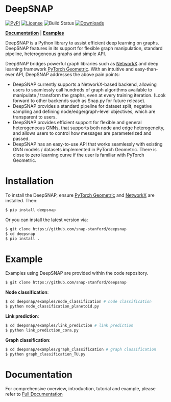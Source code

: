 # DeepSNAP

[![PyPI](https://img.shields.io/pypi/v/deepsnap.svg)](https://pypi.org/project/deepsnap/) [![License](https://img.shields.io/badge/license-MIT-blue.svg)](https://github.com/snap-stanford/deepsnap/blob/master/LICENSE) ![Build Status](https://travis-ci.org/snap-stanford/deepsnap.svg?branch=master) [![Downloads](https://pepy.tech/badge/deepsnap)](https://pepy.tech/project/deepsnap)

**[Documentation](https://snap.stanford.edu/deepsnap/)** | **[Examples](https://github.com/snap-stanford/deepsnap/tree/master/examples)**

DeepSNAP is a Python library to assist efficient deep learning on graphs. 
DeepSNAP features in its support for flexible graph manipulation, standard pipeline, heterogeneous graphs and simple API.

DeepSNAP bridges powerful graph libraries such as [NetworkX](https://networkx.github.io/) and deep learning framework [PyTorch Geometric](https://pytorch-geometric.readthedocs.io/en/latest). With an intuitive and easy-than-ever API, DeepSNAP addresses the above pain points:

- DeepSNAP currently supports a NetworkX-based backend, allowing users to seamlessly call hundreds of graph algorithms available to manipulate / transform the graphs, even at every training iteration. (Look forward to other backends such as Snap.py for future release).
- DeepSNAP provides a standard pipeline for dataset split, negative sampling and defining node/edge/graph-level objectives, which are transparent to users.
- DeepSNAP provides efficient support for flexible and general heterogeneous GNNs, that supports both node and edge heterogeneity, and allows users to control how messages are parameterized and passed.
- DeepSNAP has an easy-to-use API that works seamlessly with existing GNN models / datasets implemented in PyTorch Geometric. There is close to zero learning curve if the user is familiar with PyTorch Geometric.

# Installation
To install the DeepSNAP, ensure [PyTorch Geometric](https://pytorch-geometric.readthedocs.io/en/latest) and [NetworkX](https://networkx.github.io/) are installed. Then:


```sh
$ pip install deepsnap
```
Or you can install the latest version via:
```sh
$ git clone https://github.com/snap-stanford/deepsnap
$ cd deepsnap
$ pip install .
```

# Example

Examples using DeepSNAP are provided within the code repository.

```sh
$ git clone https://github.com/snap-stanford/deepsnap
```

**Node classification**:
```sh
$ cd deepsnap/examples/node_classification # node classification
$ python node_classification_planetoid.py
```

**Link prediction**:
```sh
$ cd deepsnap/examples/link_prediction # link prediction
$ python link_prediction_cora.py
```

**Graph classification**:
```sh
$ cd deepsnap/examples/graph_classification # graph classification
$ python graph_classification_TU.py
```

# Documentation
For comprehensive overview, introduction, tutorial and example, please refer to [Full Documentation](https://snap.stanford.edu/deepsnap/)
